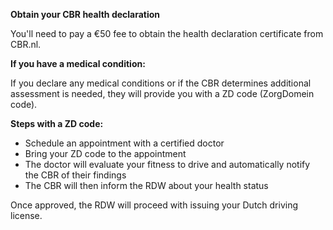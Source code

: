 **Obtain your CBR health declaration**

You'll need to pay a €50 fee to obtain the health declaration certificate from CBR.nl.

**If you have a medical condition:**

If you declare any medical conditions or if the CBR determines additional assessment is needed, they will provide you with a ZD code (ZorgDomein code).

**Steps with a ZD code:**
- Schedule an appointment with a certified doctor
- Bring your ZD code to the appointment
- The doctor will evaluate your fitness to drive and automatically notify the CBR of their findings
- The CBR will then inform the RDW about your health status

Once approved, the RDW will proceed with issuing your Dutch driving license.
